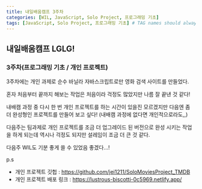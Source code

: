 ```yaml
---
title: 내일배움캠프 3주차
categories: [WIL, JavaScript, Solo Project, 프로그래밍 기초]
tags: [JavaScript, Solo Project, 프로그래밍 기초] # TAG names should always be lowercase
---
```


## 내일배움캠프 LGLG!

### 3주차(프로그래밍 기초 / 개인 프로젝트)

3주차에는 개인 과제로 순수 바닐라 자바스크립트로만 영화 검색 사이트를 만들었다.<br>

혼자 처음부터 끝까지 해보는 작업은 처음이라 걱정도 많았지만 나름 잘 끝낸 것 같다!

내배캠 과정 중 다시 한 번 개인 프로젝트를 하는 시간이 있을진 모르겠지만 다음엔 좀 더 완성형인 프로젝트를 만들어 보고 싶다! (내배캠 과정에 없다면 개인적으로라도,,)

다음주는 팀과제로 개인 프로젝트를 조금 더 업그레이드 된 버전으로 완성 시키는 작업을 하게 되는데 역시나 걱정도 되지만 설레임이 조금 더 큰 것 같다.

다음주 WIL도 기분 좋게 쓸 수 있었음 좋겠다...!

p.s <br>

- 개인 프로젝트 깃헙 : https://github.com/jei1211/SoloMoviesProject_TMDB <br>
- 개인 프로젝트 배포 링크 : https://lustrous-biscotti-0c5969.netlify.app/
